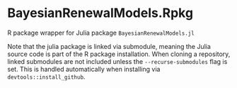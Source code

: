 # BayesianRenewalModels.Rpkg
R package wrapper for Julia package `BayesianRenewalModels.jl`

Note that the julia package is linked via submodule, meaning the Julia source code is part of the R package installation.
When cloning a repository, linked submodules are not included unless the `--recurse-submodules` flag is set.
This is handled automatically when installing via `devtools::install_github`.

